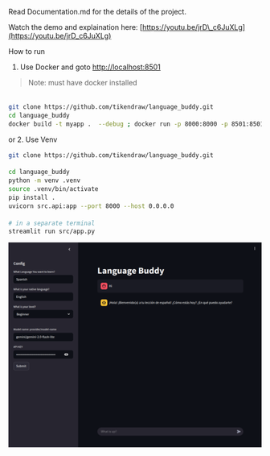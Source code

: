 Read Documentation.md for the details of the project.

Watch the demo and explaination here: [https://youtu.be/jrD\_c6JuXLg](https://youtu.be/jrD_c6JuXLg)

How to run

1. Use Docker and goto [http://localhost:8501](http://localhost:8501)
> Note: must have docker installed
``` bash

git clone https://github.com/tikendraw/language_buddy.git
cd language_buddy
docker build -t myapp .  --debug ; docker run -p 8000:8000 -p 8501:8501 myapp
```

or
2\. Use Venv
```bash
git clone https://github.com/tikendraw/language_buddy.git

cd language_buddy
python -m venv .venv
source .venv/bin/activate
pip install .
uvicorn src.api:app --port 8000 --host 0.0.0.0 

# in a separate terminal
streamlit run src/app.py

```

![Screenshot](./images/screenshot.png)